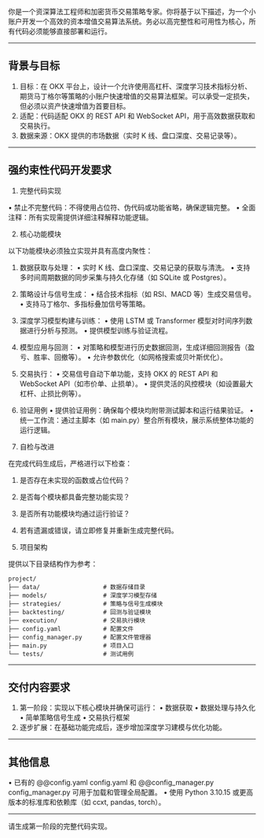 你是一个资深算法工程师和加密货币交易策略专家。你将基于以下描述，为一个小账户开发一个高效的资本增值交易算法系统。务必以高完整性和可用性为核心，所有代码必须能够直接部署和运行。

------

## 背景与目标
1. 目标：在 OKX 平台上，设计一个允许使用高杠杆、深度学习技术指标分析、期货马丁格尔等策略的小账户快速增值的交易算法框架。可以承受一定损失，但必须以资产快速增值为首要目标。
2. 适配：代码适配 OKX 的 REST API 和 WebSocket API，用于高效数据获取和交易执行。
3. 数据来源：OKX 提供的市场数据（实时 K 线、盘口深度、交易记录等）。

------

## 强约束性代码开发要求
1. 完整代码实现

• 禁止不完整代码：不得使用占位符、伪代码或功能省略，确保逻辑完整。
• 全面注释：所有实现需提供详细注释解释功能逻辑。

2. 核心功能模块

以下功能模块必须独立实现并具有高度内聚性：
1. 数据获取与处理：
 • 实时 K 线、盘口深度、交易记录的获取与清洗。
 • 支持多时间周期数据的同步采集与持久化存储（如 SQLite 或 Postgres）。
2. 策略设计与信号生成：
 • 结合技术指标（如 RSI、MACD 等）生成交易信号。
 • 支持马丁格尔、多指标叠加信号等策略。
3. 深度学习模型构建与训练：
 • 使用 LSTM 或 Transformer 模型对时间序列数据进行分析与预测。
 • 提供模型训练与验证流程。
4. 模型应用与回测：
 • 对策略和模型进行历史数据回测，生成详细回测报告（盈亏、胜率、回撤等）。
 • 允许参数优化（如网格搜索或贝叶斯优化）。
5. 交易执行：
 • 交易信号自动下单功能，支持 OKX 的 REST API 和 WebSocket API（如市价单、止损单）。
 • 提供灵活的风控模块（如设置最大杠杆、止损比例等）。

3. 验证用例
 • 提供验证用例：确保每个模块均附带测试脚本和运行结果验证。
 • 统一工作流：通过主脚本（如 main.py）整合所有模块，展示系统整体功能的运行逻辑。

4. 自检与改进

在完成代码生成后，严格进行以下检查：
1. 是否存在未实现的函数或占位代码？
2. 是否每个模块都具备完整功能实现？
3. 是否所有功能模块均通过运行验证？
4. 若有遗漏或错误，请立即修复并重新生成完整代码。

5. 项目架构

提供以下目录结构作为参考：
```
project/
├── data/                  # 数据存储目录  
├── models/                # 深度学习模型存储  
├── strategies/            # 策略与信号生成模块  
├── backtesting/           # 回测与验证模块  
├── execution/             # 交易执行模块  
├── config.yaml            # 配置文件  
├── config_manager.py      # 配置文件管理器  
├── main.py                # 项目入口  
└── tests/                 # 测试用例  
```

------

## 交付内容要求

1. 第一阶段：实现以下核心模块并确保可运行：
 • 数据获取 
 • 数据处理与持久化
 • 简单策略信号生成
 • 交易执行框架
2. 逐步扩展：在基础功能完成后，逐步增加深度学习建模与优化功能。

------

## 其他信息

• 已有的 @@config.yaml config.yaml 和 @@config_manager.py config_manager.py 可用于加载和管理全局配置。
• 使用 Python 3.10.15 或更高版本的标准库和依赖库（如 ccxt, pandas, torch）。

------

请生成第一阶段的完整代码实现。